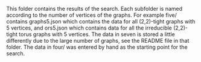 This folder contains the results of the search. Each subfolder is named according to the number of vertices of the graphs. For example five/ contains graphs5.json which contains the data for all (2,2)-tight graphs with 5 vertices, and ors5.json which contains data for all the irreducible (2,2)-tight torus graphs with 5 vertices. The data in seven is stored a little differently due to the large number of graphs, see the README file in that folder. The data in four/ was entered by hand as the starting point for the search.
